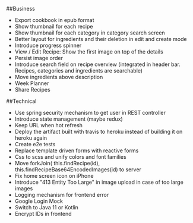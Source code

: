 ##Business
- Export cookbook in epub format
- Show thumbnail for each recipe
- Show thumbnail for each category in category search screen
- Better layout for ingredients and their deletion in edit and create mode
- Introduce progress spinner
- View / Edit Recipe: Show the first image on top of the details 
- Persist image order
- Introduce search field on recipe overview (integrated in header bar. Recipes, categories and ingredients are searchable)
- Move ingredients above description
- Week Planner
- Share Recipes

##Technical
- Use spring security mechanism to get user in REST controller
- Introduce state management (maybe redux)
- Keep URL when hot refresh
- Deploy the artifact built with travis to heroku instead of building it on heroku again
- Create e2e tests
- Replace template driven forms with reactive forms
- Css to scss and unify colors and font families
- Move forkJoin( this.findRecipe(id), this.findRecipeBase64EncodedImages(id) to server
- Fix home screen icon on iPhone
- Introduce "413 Entity Too Large" in image upload in case of too large images 
- Logging mechanism for frontend error
- Google Login Mock
- Switch to Java 11 or Kotlin
- Encrypt IDs in frontend
